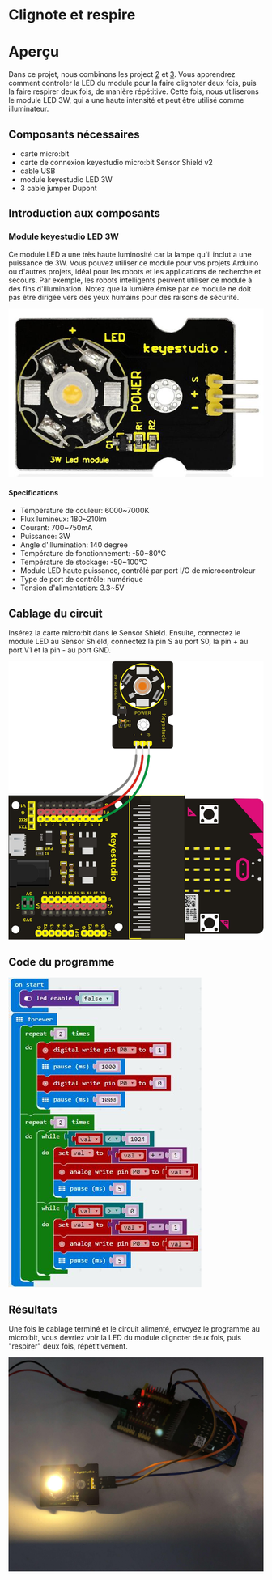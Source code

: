 # Clignote et respire

# Aperçu

Dans ce projet, nous combinons les project [2](LedBlinkProject.md) et [3](BreathProject.md). Vous apprendrez comment controler la LED du module pour la faire clignoter deux fois, puis la faire respirer deux fois, de manière répétitive. Cette fois, nous utiliserons le module LED 3W, qui a une haute intensité et peut être utilisé comme illuminateur.

## Composants nécessaires

- carte micro:bit
- carte de connexion keyestudio micro:bit Sensor Shield v2
- cable USB
- module keyestudio LED 3W
- 3 cable jumper Dupont

## Introduction aux composants

### Module keyestudio LED 3W

Ce module LED a une très haute luminosité car la lampe qu'il inclut a une puissance de 3W. Vous pouvez utiliser ce module pour vos projets Arduino ou d'autres projets, idéal pour les robots et les applications de recherche et secours. Par exemple, les robots intelligents peuvent utiliser ce module à des fins d'illumination.
Notez que la lumière émise par ce module ne doit pas être dirigée vers des yeux humains pour des raisons de sécurité.

![Module LED 3W](images/3wLedModule.png)

#### Specifications

- Température de couleur: 6000~7000K
- Flux lumineux: 180~210lm
- Courant: 700~750mA
- Puissance: 3W
- Angle d'illumination: 140 degree
- Température de fonctionnement: -50~80°C
- Température de stockage: -50~100°C
- Module LED haute puissance, contrôlé par port I/O de microcontroleur
- Type de port de contrôle: numérique
- Tension d'alimentation: 3.3~5V

## Cablage du circuit

Insérez la carte micro:bit dans le Sensor Shield.
Ensuite, connectez le module LED au Sensor Shield, connectez la pin S au port S0, la pin + au port V1 et la pin - au port GND.

![Circuit](images/BlinkAndBreathCircuit.png)

## Code du programme

![Code](images/BlinkAndBreathCode.png)

## Résultats

Une fois le cablage terminé et le circuit alimenté, envoyez le programme au micro:bit, vous devriez voir la LED du module clignoter deux fois, puis "respirer" deux fois, répétitivement.

![Résultats](images/BlinkAndBreathResult.png)
